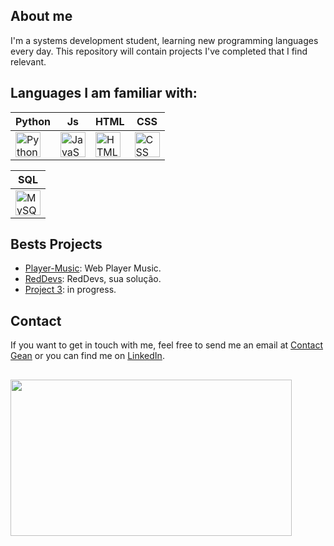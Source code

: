 ## About me
I'm a systems development student, learning new programming languages every day. 
This repository will contain projects I've completed that I find relevant.

## Languages I am familiar with:

| Python                   | Js              | HTML                    | CSS                     | 
|--------------------------|-----------------|-------------------------|-------------------------|
| <img src="https://cdn.jsdelivr.net/gh/devicons/devicon/icons/python/python-original.svg" width="40" height="40" alt="Python"/> | <img src="https://cdn.jsdelivr.net/gh/devicons/devicon/icons/javascript/javascript-original.svg" width="40" height="40" alt="JavaScript"/> | <img src="https://cdn.jsdelivr.net/gh/devicons/devicon/icons/html5/html5-original.svg" width="40" height="40" alt="HTML"/> | <img src="https://cdn.jsdelivr.net/gh/devicons/devicon/icons/css3/css3-original.svg" width="40" height="40" alt="CSS"/> |

| SQL                    | 
|--------------------------|
| <div style="display: flex; justify-content: center;"><img src="https://cdn.jsdelivr.net/gh/devicons/devicon/icons/mysql/mysql-original.svg" width="40" height="40" alt="MySQL"/></div> | 

## Bests Projects

- [Player-Music](https://inotyu.github.io/youtube-player/): Web Player Music. 
- [RedDevs](https://reddevs.pythonanywhere.com/home): RedDevs, sua solução.
- [Project 3](link_para_o_projeto_3): in progress.

## Contact

If you want to get in touch with me, feel free to send me an email at [Contact Gean](mailto:contatogeanpls@gmail.com) or you can find me on [LinkedIn](https://www.linkedin.com/in/gean-carlos-b24651266?utm_source=share&utm_campaign=share_via&utm_content=profile&utm_medium=android_app).

##

<div>
  <img align="left" width="450" height="250" src="https://i.giphy.com/media/v1.Y2lkPTc5MGI3NjExaHU0Nnh1dWZyYXhiaW45OGtvOHpqcmFlcHg3dHNmZjB0NWdyMThxNyZlcD12MV9pbnRlcm5hbF9naWZfYnlfaWQmY3Q9Zw/gFPxNhzEWdFCCRAqf0/giphy.gif" />
</div>
